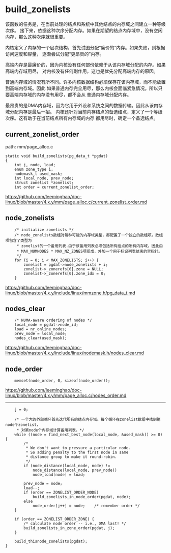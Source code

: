 build_zonelists
========================================

该函数的任务是，在当前处理的结点和系统中其他结点的内存域之间建立一种等级次序。
接下来，依据这种次序分配内存。如果在期望的结点内存域中，没有空闲内存，那么这种次序就很重要。

内核定义了内存的一个层次结构，首先试图分配“廉价的”内存。如果失败，则根据访问速度和容量，
逐渐尝试分配“更昂贵的”内存。

高端内存是最廉价的，因为内核没有任何部份依赖于从该内存域分配的内存。如果高端内存域用尽，
对内核没有任何副作用，这也是优先分配高端内存的原因。

普通内存域的情况有所不同。许多内核数据结构必须保存在该内存域，而不能放置到高端内存域。因此
如果普通内存完全用尽，那么内核会面临紧急情况。所以只要高端内存域的内存没有用尽，都不会从
普通内存域分配内存。

最昂贵的是DMA内存域，因为它用于外设和系统之间的数据传输。因此从该内存域分配内存是最后一招。
内核还针对当前内存结点的备选结点，定义了一个等级次序。这有助于在当前结点所有内存域的内存
都用尽时，确定一个备选结点。

current_zonelist_order
----------------------------------------

path: mm/page_alloc.c
```
static void build_zonelists(pg_data_t *pgdat)
{
    int j, node, load;
    enum zone_type i;
    nodemask_t used_mask;
    int local_node, prev_node;
    struct zonelist *zonelist;
    int order = current_zonelist_order;
```

https://github.com/leeminghao/doc-linux/blob/master/4.x.y/mm/page_alloc.c/current_zonelist_order.md

node_zonelists
----------------------------------------

```
    /* initialize zonelists */
    /* node_zonelists数组对每种可能的内存域类型，都配置了一个独立的数组项。数组项包含了类型为
     * zonelist的一个备用列表.由于该备用列表必须包括所有结点的所有内存域，因此由
     * MAX_NUMNODES * MAX_NZ_ZONES项组成，外加一个用于标记列表结束的空指针。
     */
    for (i = 0; i < MAX_ZONELISTS; i++) {
        zonelist = pgdat->node_zonelists + i;
        zonelist->_zonerefs[0].zone = NULL;
        zonelist->_zonerefs[0].zone_idx = 0;
    }
```

https://github.com/leeminghao/doc-linux/blob/master/4.x.y/include/linux/mmzone.h/pg_data_t.md

nodes_clear
----------------------------------------

```
    /* NUMA-aware ordering of nodes */
    local_node = pgdat->node_id;
    load = nr_online_nodes;
    prev_node = local_node;
    nodes_clear(used_mask);
```

https://github.com/leeminghao/doc-linux/blob/master/4.x.y/include/linux/nodemask.h/nodes_clear.md

node_order
----------------------------------------

```
    memset(node_order, 0, sizeof(node_order));
```

https://github.com/leeminghao/doc-linux/blob/master/4.x.y/mm/page_alloc.c/nodes_order.md

----------------------------------------

```
    j = 0;

    /* 一个大的外部循环首先迭代所有的结点内存域。每个循环在zonelist数组中找到第node个zonelist，
     * 对第node个内存域计算备用列表。*/
    while ((node = find_next_best_node(local_node, &used_mask)) >= 0) {
        /*
         * We don't want to pressure a particular node.
         * So adding penalty to the first node in same
         * distance group to make it round-robin.
         */
        if (node_distance(local_node, node) !=
            node_distance(local_node, prev_node))
            node_load[node] = load;

        prev_node = node;
        load--;
        if (order == ZONELIST_ORDER_NODE)
            build_zonelists_in_node_order(pgdat, node);
        else
            node_order[j++] = node;    /* remember order */
    }

    if (order == ZONELIST_ORDER_ZONE) {
        /* calculate node order -- i.e., DMA last! */
        build_zonelists_in_zone_order(pgdat, j);
    }

    build_thisnode_zonelists(pgdat);
}
```